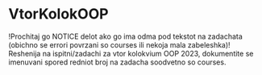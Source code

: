 # VtorKolokOOP
!Prochitaj go NOTICE delot ako go ima odma pod tekstot na zadachata (obichno se errori povrzani so courses ili nekoja mala zabeleshka)!
Reshenija na ispitni/zadachi za vtor kolokvium OOP 2023, dokumentite se imenuvani spored redniot broj na zadacha soodvetno so courses.
